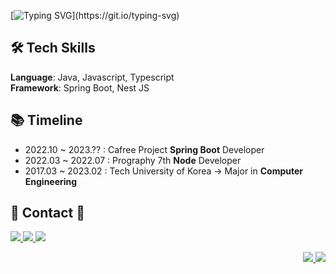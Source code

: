 [![Typing SVG](https://readme-typing-svg.demolab.com/?lines="The+computer+doesn't+lie";"컴퓨터는+거짓말을+하지+않는다고!")](https://git.io/typing-svg)
  
## 🛠 Tech Skills 

**Language**: Java, Javascript, Typescript
<br>
**Framework**: Spring Boot, Nest JS


## 📚 Timeline
- 2022.10 ~ 2023.?? : Cafree Project **Spring Boot** Developer 
- 2022.03 ~ 2022.07 : Prography 7th **Node** Developer
- 2017.03 ~ 2023.02 : Tech University of Korea → Major in **Computer Engineering**

  
  
  
## 📩 Contact 📩 

<a href="mailto:kohyunsuk98@gmail.com" target="_blank"><img src="https://img.shields.io/badge/gmail-FFFFFF?style=for-the-badge&logo=Gmail&logoColor=red">
<a href="https://kortfolio.notion.site/KORTFOLIO-d61c0eff411f4fefa60626377c3994c9" target="_blank"><img src="https://img.shields.io/badge/notion-FFFFFF?style=for-the-badge&logo=notion&logoColor=black">
<a href="https://www.instagram.com/__komment/" target="_blank"><img src="https://img.shields.io/badge/INSTAGRAM-FFFFFF?style=for-the-badge&logo=instagram&logoColor=red">
<div align='right'>
  <img src='http://mazassumnida.wtf/api/mini/generate_badge?boj=gustjr9402'>
  <a href="https://hits.seeyoufarm.com"><img src="https://hits.seeyoufarm.com/api/count/incr/badge.svg?url=https%3A%2F%2Fgithub.com%2Flcomment&count_bg=%2379C83D&title_bg=%23555555&icon=&icon_color=%23E7E7E7&title=hits&edge_flat=false"/></a>
</div>

